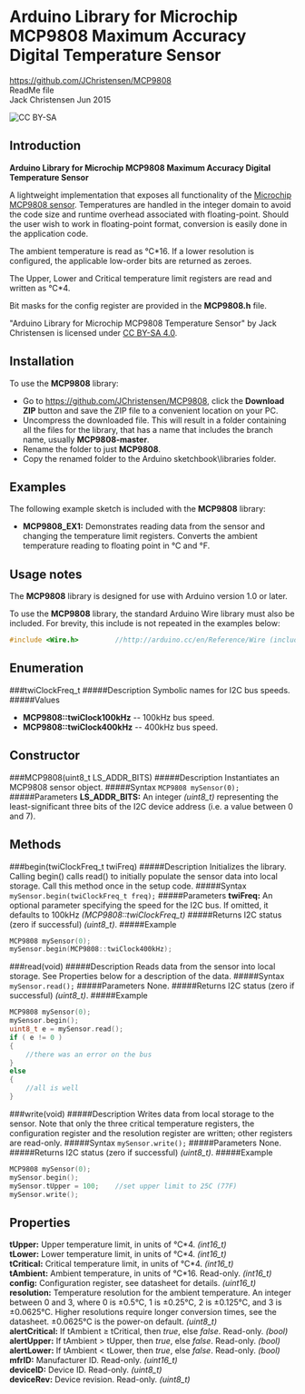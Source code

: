 # Arduino Library for Microchip MCP9808 Maximum Accuracy Digital Temperature Sensor #
https://github.com/JChristensen/MCP9808  
ReadMe file  
Jack Christensen Jun 2015

![CC BY-SA](http://mirrors.creativecommons.org/presskit/buttons/80x15/png/by-sa.png)

## Introduction ##
**Arduino Library for Microchip MCP9808 Maximum Accuracy Digital Temperature Sensor**

A lightweight implementation that exposes all functionality of the [Microchip MCP9808 sensor](http://www.microchip.com/wwwproducts/Devices.aspx?dDocName=en020949). Temperatures are handled in the integer domain to avoid the code size and runtime overhead associated with floating-point. Should the user wish to work in floating-point format, conversion is easily done in the application code.

The ambient temperature is read as °C\*16. If a lower resolution is configured, the applicable low-order bits are returned as zeroes.

The Upper, Lower and Critical temperature limit registers are read and written as °C\*4.

Bit masks for the config register are provided in the **MCP9808.h** file.  

"Arduino Library for Microchip MCP9808 Temperature Sensor" by Jack Christensen is licensed under [CC BY-SA 4.0](http://creativecommons.org/licenses/by-sa/4.0/).


## Installation ##
To use the **MCP9808** library:  
- Go to https://github.com/JChristensen/MCP9808, click the **Download ZIP** button and save the ZIP file to a convenient location on your PC.
- Uncompress the downloaded file.  This will result in a folder containing all the files for the library, that has a name that includes the branch name, usually **MCP9808-master**.
- Rename the folder to just **MCP9808**.
- Copy the renamed folder to the Arduino sketchbook\libraries folder.

## Examples ##
The following example sketch is included with the **MCP9808** library:
- **MCP9808_EX1:** Demonstrates reading data from the sensor and changing the temperature limit registers. Converts the ambient temperature reading to floating point in °C and °F.

## Usage notes ##
The **MCP9808** library is designed for use with Arduino version 1.0 or later.

To use the **MCP9808** library, the standard Arduino Wire library must also be included.  For brevity, this include is not repeated in the examples below:
```c++
#include <Wire.h>         //http://arduino.cc/en/Reference/Wire (included with Arduino IDE)
```
## Enumeration ##

###twiClockFreq_t
#####Description
Symbolic names for I2C bus speeds.
#####Values
- **MCP9808::twiClock100kHz** -- 100kHz bus speed.  
- **MCP9808::twiClock400kHz** -- 400kHz bus speed.  

## Constructor ##

###MCP9808(uint8_t LS_ADDR_BITS)
#####Description
Instantiates an MCP9808 sensor object.
#####Syntax
`MCP9808 mySensor(0);`
#####Parameters
**LS_ADDR_BITS:** An integer *(uint8_t)* representing the least-significant three bits of the I2C device address (i.e. a value between 0 and 7).

## Methods ##
###begin(twiClockFreq_t twiFreq)
#####Description
Initializes the library. Calling begin() calls read() to initially populate the sensor data into local storage. Call this method once in the setup code.
#####Syntax
`mySensor.begin(twiClockFreq_t freq);`
#####Parameters
**twiFreq:** An optional parameter specifying the speed for the I2C bus. If omitted, it defaults to 100kHz *(MCP9808::twiClockFreq_t)*
#####Returns
I2C status (zero if successful) *(uint8_t)*.
#####Example
```c++
MCP9808 mySensor(0);
mySensor.begin(MCP9808::twiClock400kHz);
```
###read(void)
#####Description
Reads data from the sensor into local storage. See Properties below for a description of the data.
#####Syntax
`mySensor.read();`
#####Parameters
None.
#####Returns
I2C status (zero if successful) *(uint8_t)*.
#####Example
```c++
MCP9808 mySensor(0);
mySensor.begin();
uint8_t e = mySensor.read();
if ( e != 0 )
{
	//there was an error on the bus
}
else
{
	//all is well
}
```
###write(void)
#####Description
Writes data from local storage to the sensor. Note that only the three critical temperature registers, the configuration register and the resolution register are written; other registers are read-only.
#####Syntax
`mySensor.write();`
#####Parameters
None.
#####Returns
I2C status (zero if successful) *(uint8_t)*.
#####Example
```c++
MCP9808 mySensor(0);
mySensor.begin();
mySensor.tUpper = 100;    //set upper limit to 25C (77F)
mySensor.write();
```

## Properties ##
**tUpper:** Upper temperature limit, in units of °C\*4. _(int16\_t)_  
**tLower:** Lower temperature limit, in units of °C\*4. _(int16\_t)_  
**tCritical:** Critical temperature limit, in units of °C\*4. *(int16\_t)*  
**tAmbient:** Ambient temperature, in units of °C\*16. Read-only. *(int16\_t)*  
**config:** Configuration register, see datasheet for details. *(uint16\_t)*  
**resolution:** Temperature resolution for the ambient temperature. An integer between 0 and 3, where 0 is ±0.5°C, 1 is ±0.25°C, 2 is ±0.125°C, and 3 is ±0.0625°C. Higher resolutions require longer conversion times, see the datasheet. ±0.0625°C is the power-on default. *(uint8\_t)*  
**alertCritical:** If tAmbient ≥ tCritical, then *true*, else *false*. Read-only. *(bool)*  
**alertUpper:** If tAmbient > tUpper, then *true*, else *false*. Read-only. *(bool)*  
**alertLower:** If tAmbient < tLower, then *true*, else *false*. Read-only. *(bool)*  
**mfrID:** Manufacturer ID. Read-only. *(uint16\_t)*  
**deviceID:** Device ID. Read-only. *(uint8\_t)*  
**deviceRev:** Device revision. Read-only. *(uint8\_t)*  
